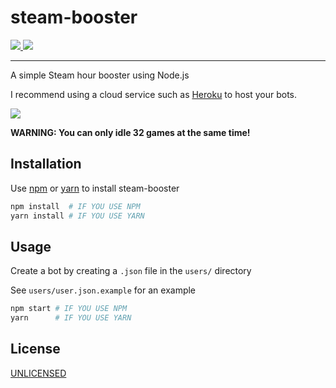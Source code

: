 # steam-booster

<a href="https://yunseok.dev" target="_blank">
  <img src="https://img.shields.io/github/package-json/v/yunseok/steam-booster.svg">
</a>
<a href="https://yunseok.dev" target="_blank">
  <img src="https://img.shields.io/github/license/yunseok/steam-booster.svg">
</a>
<hr>

A simple Steam hour booster using Node.js

I recommend using a cloud service such as [Heroku](https://www.heroku.com/) to host your bots. 

<a href="https://yunseok.dev" target="_blank">
  <img src="https://i.imgur.com/KvmWbrA.gif">
</a>

<b>WARNING: You can only idle 32 games at the same time!</b>

## Installation

Use [npm](https://www.npmjs.com/) or [yarn](https://yarnpkg.com/en/) to install steam-booster

```bash
npm install  # IF YOU USE NPM
yarn install # IF YOU USE YARN
```

## Usage

Create a bot by creating a `.json` file in the `users/` directory

See `users/user.json.example` for an example

```bash
npm start # IF YOU USE NPM
yarn      # IF YOU USE YARN
```

## License
[UNLICENSED](https://https://unlicense.org/)
